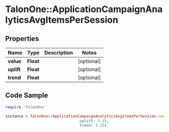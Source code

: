 # TalonOne::ApplicationCampaignAnalyticsAvgItemsPerSession

## Properties

Name | Type | Description | Notes
------------ | ------------- | ------------- | -------------
**value** | **Float** |  | [optional] 
**uplift** | **Float** |  | [optional] 
**trend** | **Float** |  | [optional] 

## Code Sample

```ruby
require 'TalonOne'

instance = TalonOne::ApplicationCampaignAnalyticsAvgItemsPerSession.new(value: 12.0,
                                 uplift: 3.25,
                                 trend: 3.25)
```


